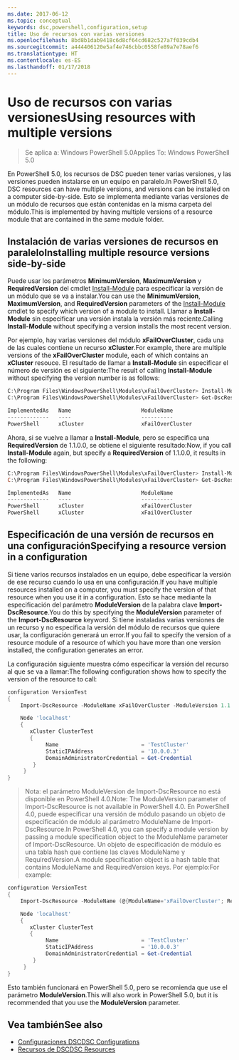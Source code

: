 ```yaml
---
ms.date: 2017-06-12
ms.topic: conceptual
keywords: dsc,powershell,configuration,setup
title: Uso de recursos con varias versiones
ms.openlocfilehash: 8bd8b1dab9418c6d8cf64cd682c527a7f039cdb4
ms.sourcegitcommit: a444406120e5af4e746cbbc0558fe89a7e78aef6
ms.translationtype: HT
ms.contentlocale: es-ES
ms.lasthandoff: 01/17/2018
---
```

# <a name="using-resources-with-multiple-versions"></a><span data-ttu-id="b1712-103">Uso de recursos con varias versiones</span><span class="sxs-lookup"><span data-stu-id="b1712-103">Using resources with multiple versions</span></span>

> <span data-ttu-id="b1712-104">Se aplica a: Windows PowerShell 5.0</span><span class="sxs-lookup"><span data-stu-id="b1712-104">Applies To: Windows PowerShell 5.0</span></span>

<span data-ttu-id="b1712-105">En PowerShell 5.0, los recursos de DSC pueden tener varias versiones, y las versiones pueden instalarse en un equipo en paralelo.</span><span class="sxs-lookup"><span data-stu-id="b1712-105">In PowerShell 5.0, DSC resources can have multiple versions, and versions can be installed on a computer side-by-side.</span></span> <span data-ttu-id="b1712-106">Esto se implementa mediante varias versiones de un módulo de recursos que están contenidas en la misma carpeta del módulo.</span><span class="sxs-lookup"><span data-stu-id="b1712-106">This is implemented by having multiple versions of a resource module that are contained in the same module folder.</span></span>

## <a name="installing-multiple-resource-versions-side-by-side"></a><span data-ttu-id="b1712-107">Instalación de varias versiones de recursos en paralelo</span><span class="sxs-lookup"><span data-stu-id="b1712-107">Installing multiple resource versions side-by-side</span></span>

<span data-ttu-id="b1712-108">Puede usar los parámetros **MinimumVersion**, **MaximumVersion** y **RequiredVersion** del cmdlet [Install-Module](https://technet.microsoft.com/en-us/library/dn807162.aspx) para especificar la versión de un módulo que se va a instalar.</span><span class="sxs-lookup"><span data-stu-id="b1712-108">You can use the **MinimumVersion**, **MaximumVersion**, and **RequiredVersion** parameters of the [Install-Module](https://technet.microsoft.com/en-us/library/dn807162.aspx) cmdlet to specify which version of a module to install.</span></span> <span data-ttu-id="b1712-109">Llamar a **Install-Module** sin especificar una versión instala la versión más reciente.</span><span class="sxs-lookup"><span data-stu-id="b1712-109">Calling **Install-Module** without specifying a version installs the most recent version.</span></span>

<span data-ttu-id="b1712-110">Por ejemplo, hay varias versiones del módulo **xFailOverCluster**, cada una de las cuales contiene un recurso **xCluster**.</span><span class="sxs-lookup"><span data-stu-id="b1712-110">For example, there are multiple versions of the **xFailOverCluster** module, each of which contains an **xCluster** resouce.</span></span> <span data-ttu-id="b1712-111">El resultado de llamar a **Install-Module** sin especificar el número de versión es el siguiente:</span><span class="sxs-lookup"><span data-stu-id="b1712-111">The result of calling **Install-Module** without specifying the version number is as follows:</span></span>

```powershell
C:\Program Files\WindowsPowerShell\Modules\xFailOverCluster> Install-Module xFailOverCluster
C:\Program Files\WindowsPowerShell\Modules\xFailOverCluster> Get-DscResource xCluster

ImplementedAs   Name                      ModuleName                     Version    Properties
-------------   ----                      ----------                     -------    ----------
PowerShell      xCluster                  xFailOverCluster               1.2.0.0    {DomainAdministratorCredential, ...
```

<span data-ttu-id="b1712-112">Ahora, si se vuelve a llamar a **Install-Module**, pero se especifica una **RequiredVersion** de 1.1.0.0, se obtiene el siguiente resultado:</span><span class="sxs-lookup"><span data-stu-id="b1712-112">Now, if you call **Install-Module** again, but specify a **RequiredVersion** of 1.1.0.0, it results in the following:</span></span>

```powershell
C:\Program Files\WindowsPowerShell\Modules\xFailOverCluster> Install-Module xFailOverCluster -RequiredVersion 1.1
C:\Program Files\WindowsPowerShell\Modules\xFailOverCluster> Get-DscResource xCluster

ImplementedAs   Name                      ModuleName                     Version    Properties
-------------   ----                      ----------                     -------    ----------
PowerShell      xCluster                  xFailOverCluster               1.1        {DomainAdministratorCredential, Name, ...
PowerShell      xCluster                  xFailOverCluster               1.2.0.0    {DomainAdministratorCredential, Name, ...
```

## <a name="specifying-a-resource-version-in-a-configuration"></a><span data-ttu-id="b1712-113">Especificación de una versión de recursos en una configuración</span><span class="sxs-lookup"><span data-stu-id="b1712-113">Specifying a resource version in a configuration</span></span>

<span data-ttu-id="b1712-114">Si tiene varios recursos instalados en un equipo, debe especificar la versión de ese recurso cuando lo usa en una configuración.</span><span class="sxs-lookup"><span data-stu-id="b1712-114">If you have multiple resources installed on a computer, you must specify the version of that resource when you use it in a configuration.</span></span> <span data-ttu-id="b1712-115">Esto se hace mediante la especificación del parámetro **ModuleVersion** de la palabra clave **Import-DscResource**.</span><span class="sxs-lookup"><span data-stu-id="b1712-115">You do this by specifying the **ModuleVersion** parameter of the **Import-DscResource** keyword.</span></span> <span data-ttu-id="b1712-116">Si tiene instaladas varias versiones de un recurso y no especifica la versión del módulo de recursos que quiere usar, la configuración generará un error.</span><span class="sxs-lookup"><span data-stu-id="b1712-116">If you fail to specify the version of a resource module of a resource of which you have more than one version installed, the configuration generates an error.</span></span>

<span data-ttu-id="b1712-117">La configuración siguiente muestra cómo especificar la versión del recurso al que se va a llamar:</span><span class="sxs-lookup"><span data-stu-id="b1712-117">The following configuration shows how to specify the version of the resource to call:</span></span>

```powershell
configuration VersionTest
{
    Import-DscResource -ModuleName xFailOverCluster -ModuleVersion 1.1

    Node 'localhost'
    {
       xCluster ClusterTest
       {
            Name                          = 'TestCluster'
            StaticIPAddress               = '10.0.0.3'
            DomainAdministratorCredential = Get-Credential
        }
     }
}     
```

><span data-ttu-id="b1712-118">Nota: el parámetro ModuleVersion de Import-DscResource no está disponible en PowerShell 4.0.</span><span class="sxs-lookup"><span data-stu-id="b1712-118">Note: The ModuleVersion parameter of Import-DscResource is not available in PowerShell 4.0.</span></span> <span data-ttu-id="b1712-119">En PowerShell 4.0, puede especificar una versión de módulo pasando un objeto de especificación de módulo al parámetro ModuleName de Import-DscResource.</span><span class="sxs-lookup"><span data-stu-id="b1712-119">In PowerShell 4.0, you can specify a module version by passing a module specification object to the ModuleName parameter of Import-DscResource.</span></span> <span data-ttu-id="b1712-120">Un objeto de especificación de módulo es una tabla hash que contiene las claves ModuleName y RequiredVersion.</span><span class="sxs-lookup"><span data-stu-id="b1712-120">A module specification object is a hash table that contains ModuleName and RequiredVersion  keys.</span></span> <span data-ttu-id="b1712-121">Por ejemplo:</span><span class="sxs-lookup"><span data-stu-id="b1712-121">For example:</span></span>

```powershell
configuration VersionTest
{
    Import-DscResource -ModuleName (@{ModuleName='xFailOverCluster'; RequiredVersion='1.1'} )

    Node 'localhost'
    {
       xCluster ClusterTest
       {
            Name                          = 'TestCluster'
            StaticIPAddress               = '10.0.0.3'
            DomainAdministratorCredential = Get-Credential
        }
     }
}     
```

<span data-ttu-id="b1712-122">Esto también funcionará en PowerShell 5.0, pero se recomienda que use el parámetro **ModuleVersion**.</span><span class="sxs-lookup"><span data-stu-id="b1712-122">This will also work in PowerShell 5.0, but it is recommended that you use the **ModuleVersion** parameter.</span></span>

## <a name="see-also"></a><span data-ttu-id="b1712-123">Vea también</span><span class="sxs-lookup"><span data-stu-id="b1712-123">See also</span></span>
* [<span data-ttu-id="b1712-124">Configuraciones DSC</span><span class="sxs-lookup"><span data-stu-id="b1712-124">DSC Configurations</span></span>](configurations.md)
* [<span data-ttu-id="b1712-125">Recursos de DSC</span><span class="sxs-lookup"><span data-stu-id="b1712-125">DSC Resources</span></span>](resources.md)

